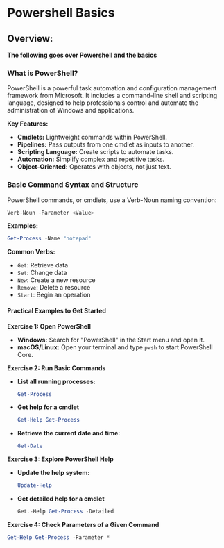 # Powershell Basics

## **Overview:** <a href="#overview" id="overview"></a>

**The following goes over Powershell and the basics**

### **What is PowerShell?** <a href="#what-is-powershell" id="what-is-powershell"></a>

PowerShell is a powerful task automation and configuration management framework from Microsoft. It includes a command-line shell and scripting language, designed to help professionals control and automate the administration of Windows and applications.

**Key Features:**

* **Cmdlets:** Lightweight commands within PowerShell.
* **Pipelines:** Pass outputs from one cmdlet as inputs to another.
* **Scripting Language:** Create scripts to automate tasks.
* **Automation:** Simplify complex and repetitive tasks.
* **Object-Oriented:** Operates with objects, not just text.

### **Basic Command Syntax and Structure** <a href="#basic-command-syntax-and-structure" id="basic-command-syntax-and-structure"></a>

PowerShell commands, or cmdlets, use a Verb-Noun naming convention:

```powershell
Verb-Noun -Parameter <Value>
```

**Examples:**

```powershell
Get-Process -Name "notepad"
```

**Common Verbs:**

* `Get`: Retrieve data
* `Set`: Change data
* `New`: Create a new resource
* `Remove`: Delete a resource
* `Start`: Begin an operation

#### **Practical Examples to Get Started** <a href="#practical-examples-to-get-started" id="practical-examples-to-get-started"></a>

**Exercise 1: Open PowerShell**

* **Windows:** Search for "PowerShell" in the Start menu and open it.
* **macOS/Linux:** Open your terminal and type `pwsh` to start PowerShell Core.

**Exercise 2: Run Basic Commands**

*   **List all running processes:**

    ```powershell
    Get-Process
    ```
*   **Get help for a cmdlet**

    ```powershell
    Get-Help Get-Process
    ```
*   **Retrieve the current date and time:**

    ```powershell
    Get-Date
    ```

**Exercise 3: Explore PowerShell Help**

*   **Update the help system:**

    ```powershell
    Update-Help
    ```
*   **Get detailed help for a cmdlet**

    ```powershell
    Get.-Help Get-Process -Detailed
    ```

**Exercise 4: Check Parameters of a Given Command**

```powershell
Get-Help Get-Process -Parameter *
```
